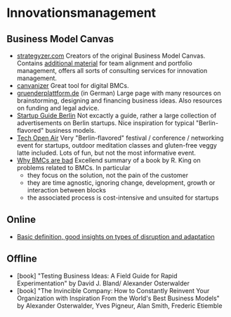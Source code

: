 # Innovationsmanagement

## Business Model Canvas

* [strategyzer.com](https://strategyzer.com) Creators of the original Business Model Canvas. Contains [additional material](https://www.strategyzer.com/canvas) for team alignment and portfolio management, offers all sorts of consulting services for innovation management.
* [canvanizer](https://canvanizer.com/new/business-model-canvas) Great tool for digital BMCs.
* [gruenderplattform.de](https://gruenderplattform.de/) (in German) Large page with many resources on brainstorming, designing and financing business ideas. Also resources on funding and legal advice.
* [Startup Guide Berlin](https://startupguide.com/shop/startup-guide-berlin) Not excactly a guide, rather a large collection of advertisements on Berlin startups. Nice inspiration for typical "Berlin-flavored" business models.
* [Tech Open Air](https://toa.berlin/) Very "Berlin-flavored" festival / conference / networking event for startups, outdoor meditation classes and gluten-free veggy latte included. Lots of fun, but not the most informative event.
* [Why BMCs are bad](https://www.linkedin.com/pulse/business-model-canvas-good-tool-bad-instructions-rod-king-ph-d-/) Excellend summary of a book by R. King on problems related to BMCs. In particular
  * they focus on the solution, not the pain of the customer
  * they are time agnostic, ignoring change, development, growth or interaction between blocks
  * the associated process is cost-intensive and unsuited for startups


## Online

- [Basic definition, good insights on types of disruption and adaptation](https://www.viima.com/blog/innovation-management)


## Offline

- [book] "Testing Business Ideas: A Field Guide for Rapid Experimentation" by David J. Bland/ Alexander Osterwalder
- [book] "The Invincible Company: How to Constantly Reinvent Your Organization with Inspiration From the World's Best Business Models" by Alexander Osterwalder, Yves Pigneur, Alan Smith, Frederic Etiemble